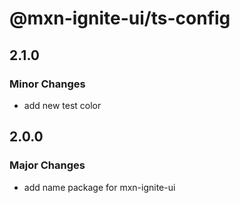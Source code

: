 # @mxn-ignite-ui/ts-config

## 2.1.0

### Minor Changes

- add new test color

## 2.0.0

### Major Changes

- add name package for mxn-ignite-ui
